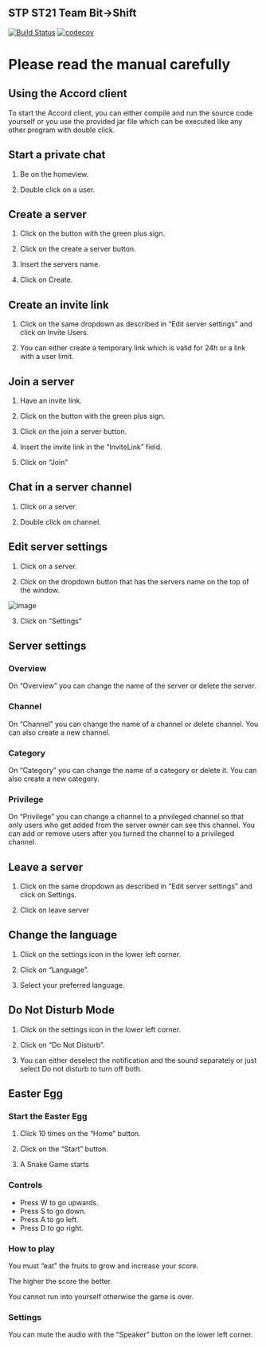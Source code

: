 ## STP ST21 Team Bit->Shift

[![Build Status](https://www.travis-ci.com/sekassel/STPST21TeamB.svg?token=iv8L4W51ZozK2puhSbJk&branch=master)](https://www.travis-ci.com/sekassel/STPST21TeamB)
[![codecov](https://codecov.io/gh/sekassel/STPST21TeamB/branch/master/graph/badge.svg?token=2Q6DF6VGCO)](https://codecov.io/gh/sekassel/STPST21TeamB)

# Please read the manual carefully


## Using the Accord client
To start the Accord client, you can either compile and run the source code yourself or you use the provided jar file which can be executed like any other program with double click.

## Start a private chat
1.	Be on the homeview.

2.	Double click on a user.

## Create a server
1.	Click on the button with the green plus sign.

2.  Click on the create a server button.

3.	Insert the servers name.

4.	Click on Create.

## Create an invite link
1.	Click on the same dropdown as described in “Edit server settings” and click on Invite Users.

2.	You can either create a temporary link which is valid for 24h or a link with a user limit.


## Join a server
1.	Have an invite link.
      
2.	Click on the button with the green plus sign.

3.  Click on the join a server button.
    
4.	Insert the invite link in the “InviteLink” field.
      
5.	Click on “Join”

## Chat in a server channel
1.	Click on a server.

2.	Double click on channel.

## Edit server settings
1.	Click on a server.

2.	Click on the dropdown button that has the servers name on the top of the window.

![image](https://user-images.githubusercontent.com/30271265/122611148-1ebd1980-d081-11eb-898f-c936db40afa8.png)

  
3. Click on “Settings”
## Server settings
### Overview
On “Overview” you can change the name of the server or delete the server.
### Channel
On “Channel” you can change the name of a channel or delete channel. You can also create a new channel.
### Category
On “Category” you can change the name of a category or delete it. You can also create a new category.
### Privilege
On “Privilege” you can change a channel to a privileged channel so that only users who get added from the server owner can see this channel. You can add or remove users after you turned the channel to a privileged channel.

## Leave a server
1.	Click on the same dropdown as described in “Edit server settings” and click on Settings.

2.	Click on leave server

## Change the language
1.	Click on the settings icon in the lower left corner.

2.	Click on “Language”.

3.	Select your preferred language.
## Do Not Disturb Mode
1.	Click on the settings icon in the lower left corner.

2.	Click on “Do Not Disturb”.

3.	You can either deselect the notification and the sound separately or just select Do not disturb to turn off both.

## Easter Egg
### Start the Easter Egg
1.	Click 10 times on the “Home” button.

2.	Click on the “Start” button.

3.	A Snake Game starts
### Controls
- Press W to go upwards.
- Press S to go down.
- Press A to go left.
- Press D to go right.
### How to play
You must “eat” the fruits to grow and increase your score.

The higher the score the better.

You cannot run into yourself otherwise the game is over.
### Settings
You can mute the audio with the “Speaker” button on the lower left corner.

